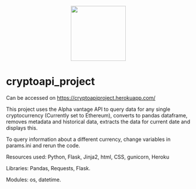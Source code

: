 <p align="center">
  <img width="150" src="https://user-images.githubusercontent.com/23463810/115998709-76d72280-a5e0-11eb-9759-9b352298c1e3.png">
</p>

# cryptoapi_project

Can be accessed on https://cryptoapiproject.herokuapp.com/

This project uses the Alpha vantage API to query data for any single cryptocurrency (Currently set to Ethereum), converts to pandas dataframe, removes metadata and historical data, extracts the data for current date and displays this.

To query information about a different currency, change variables in params.ini and rerun the code.

Resources used: Python, Flask, Jinja2, html, CSS, gunicorn, Heroku

Libraries: Pandas, Requests, Flask.

Modules: os, datetime.
